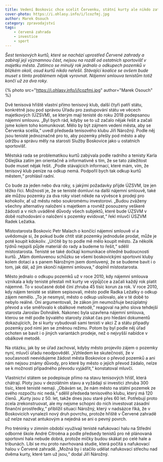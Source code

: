 ```yaml
---
title: Vedení Boskovic chce scelit Červenku, státní kurty ale nikdo zatím neřeší
cover-photo: https://i.ohlasy.info/i/lcozfmj.jpg
author: Marek Osouch
category: zpravodajství
tags:
    - červená zahrada
    - investice
    - sport
---
```


*Šest tenisových kurtů, které se nachází uprostřed Červené zahrady a zabírají její významnou část, nejsou na rozdíl od ostatních sportovišť v majetku města. Zatímco se minulý rok jednalo o odkupech pozemků v blízkém okolí, osud kurtů nikdo neřešil. Stávající koalice se ovšem bude muset s tímto problémem nějak vyrovnat. Nájemní smlouva tenistům totiž končí už za dva roky.*

{% photo src="https://i.ohlasy.info/i/lcozfmj.jpg" author="Marek Osouch" %}

Dvě tenisová hřiště vlastní přímo tenisový klub, další čtyři patří státu, konkrétně jsou pod správou Úřadu pro zastupování státu ve věcech majetkových (ÚZSVM), se kterým mají tenisté do roku 2018 podepsanou nájemní smlouvu. „Byl bych rád, kdyby se to už začalo nějak řešit a začali jsme kolem toho komunikovat. Mělo by být zájmem vedení města, aby se Červenka scelila,“ uvedl předseda tenisového klubu Jiří Nárožný. Podle něj jsou tenisté jednoznačně pro to, aby pozemky přešly pod město a aby údržbu a správu měly na starosti Služby Boskovice jako u ostatních sportovišť.

Městská rada se problematikou kurtů zabývala podle radního a tenisty Karla Ošlejška zatím jen orientačně a informativně s tím, že se tato záležitost bude muset nějak řešit. „Podle stávajících informací, které mám, vím, že tenisový klub peníze na odkup nemá. Podpořil bych tak odkup kurtů městem,“ prohlásil radní.  

Co bude za jeden nebo dva roky, s jakými požadavky přijde ÚZSVM, lze jen těžko říci. Možností je, že se tenisté domluví na další nájemní smlouvě, také ale můžou pozemky za dva roky viset někde na vývěsce k prodeji pro kohokoliv, ať už městu nebo soukromému investorovi. „Budou zváženy všechny alternativy naložení s majetkem a rovněž posouzeny veškeré žádosti a v nich uváděné důvody všech subjektů, které bude ÚZSVM v době rozhodování o naložení s pozemky evidovat,“ řekl mluvčí ÚSZVM Radek Ležatka.

Místostarosta Boskovic Petr Malach o končící nájemní smlouvě ví a uvědomuje si, že pokud bude chtít stát pozemky jednoduše prodat, může je poté koupit kdokoliv. „Určitě by to podle mě mělo koupit město. Za několik týdnů nejspíš půjde materiál do rady a budeme to řešit,“ sdělil místostarosta. Tenisté se také dočkají komunikace ohledně budoucnosti kurtů. „Mám domluvenou schůzku se všemi boskovickými sportovní kluby kolem dotací a s panem Nárožným jsem domluvený, že se budeme bavit i o tom, jak dál, až jim skončí nájemní smlouva,“ doplnil místostarosta.

Město jednalo o odkupu pozemků už v roce 2010, kdy nájemní smlouva vznikala a kdy tenisté přestali mít kurty ve výpůjčce a začali každý rok platit nájemné. To v současné době činí zhruba 45 tisíc korun za rok. V roce 2010, kdy nájem tenisté se státem sepisovali, město podle Radka Ležatky o odkup zájem nemělo. „To je nesmysl, město o odkup usilovalo, ale  v té době to nebylo reálné. Oni argumentovali, že zákon jim neumožňuje bezúplatný převod a vše směřovalo k obálkové metodě,” reagoval na jeho slova tehdejší starosta Jaroslav Dohnálek. Nakonec byla uzavřena nájemní smlouva, kterou se měl podle bývalého starosty získat čas pro hledání dokumentů dokazujících, že si kurty vybudovali sami tenisti v akci Z a státu připadly pozemky pod nimi jen se změnou režimu. Potom by byl podle něj úřad ochoten se bavit i o jiných variantách prodeje, než o nejvyšší nabídce v obálkové metodě.

Na otázku, jak by se úřad zachoval, kdyby město projevilo zájem o pozemky nyní, mluvčí úřadu neodpověděl. „Vzhledem ke skutečnosti, že v současnosti neevidujeme žádost města Boskovice o převod pozemků a ani nám nejsou známy důvody, pro které by město o jejich převod žádalo, nelze se k možnosti případného převodu vyjádřit,“ konstatoval mluvčí.

Vlastnictví státem se podepisuje přímo na stavu tenisových hřišť, která chátrají. Ploty jsou v dezolátním stavu a vyžádají si investici zhruba 300 tisíc, které tenisté nemají. „Obávám se, že nám město na státní pozemek ze svého rozpočtu nic nedá,“ sdělil předseda tenisového klubu, který má 120 členů. „Kurty jsou z 50. let, takže dnes jsou staré přes 60 let. Potřebují proto zcela zrekonstruovat, ale my nejsme schopni do nich investovat zásadní finanční prostředky,“ přiblížil situaci Nárožný, který v nadsázce říká, že v Boskovicích vynalezli nový druh povrchu, protože hřiště v Červené zahradě už nelze nazvat antukovým a nejedná se ani o pevný povrch.

Pro tréninky v zimním období využívají tenisté nafukovací halu na Střední odborné škole André Citroëna a podle předsedy tenistů pro ně plánovaná sportovní hala nebude dobrá, protože míčky budou skákat po celé hale a tribunách. Líbí se mu proto navrhovaná studie, která počítá s nafukovací halou v Červené zahradě. „Možná by i stačilo udělat nafukovací střechu nad dvěma kurty, které tam už jsou,“ dodal Jiří Nárožný.
